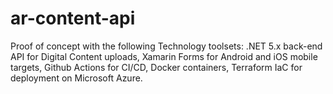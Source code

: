 # ar-content-api

Proof of concept with the following Technology toolsets:
  .NET 5.x back-end API for Digital Content uploads, Xamarin Forms for Android and iOS mobile targets, Github Actions for CI/CD, Docker containers, Terraform IaC for deployment on Microsoft Azure.
